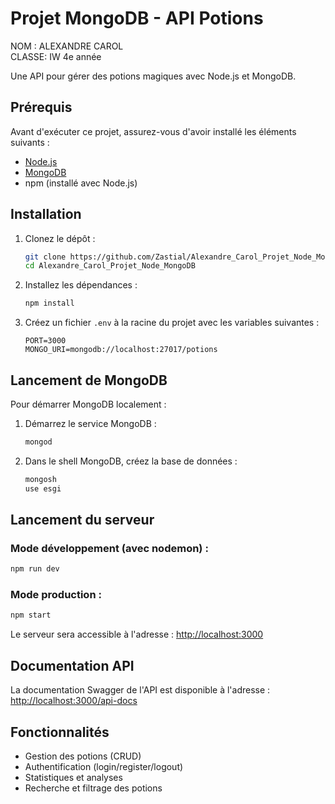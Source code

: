 # Projet MongoDB - API Potions

NOM : ALEXANDRE CAROL \
CLASSE: IW 4e année

Une API pour gérer des potions magiques avec Node.js et MongoDB.

## Prérequis
Avant d'exécuter ce projet, assurez-vous d'avoir installé les éléments suivants :

- [Node.js](https://nodejs.org/)
- [MongoDB](https://www.mongodb.com/)
- npm (installé avec Node.js)

## Installation

1. Clonez le dépôt :
   ```sh
   git clone https://github.com/Zastial/Alexandre_Carol_Projet_Node_MongoDB.git
   cd Alexandre_Carol_Projet_Node_MongoDB
   ```
2. Installez les dépendances :
   ```sh
   npm install
   ```
3. Créez un fichier `.env` à la racine du projet avec les variables suivantes :
   ```env
   PORT=3000
   MONGO_URI=mongodb://localhost:27017/potions
   ```

## Lancement de MongoDB

Pour démarrer MongoDB localement :

1. Démarrez le service MongoDB :
   ```sh
   mongod
   ```
2. Dans le shell MongoDB, créez la base de données :
   ```sh
   mongosh
   use esgi
   ```

## Lancement du serveur

### Mode développement (avec nodemon) :
```sh
npm run dev
```

### Mode production :
```sh
npm start
```

Le serveur sera accessible à l'adresse : [http://localhost:3000](http://localhost:3000)

## Documentation API
La documentation Swagger de l'API est disponible à l'adresse :
[http://localhost:3000/api-docs](http://localhost:3000/api-docs)

## Fonctionnalités
- Gestion des potions (CRUD)
- Authentification (login/register/logout)
- Statistiques et analyses
- Recherche et filtrage des potions

